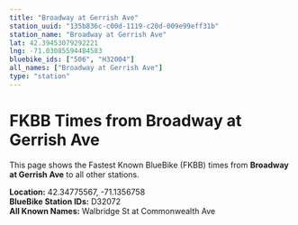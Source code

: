 ```yaml
---
title: "Broadway at Gerrish Ave"
station_uuid: "135b836c-c00d-1119-c20d-009e99eff31b"
station_name: "Broadway at Gerrish Ave"
lat: 42.39453079292221
lng: -71.03085594484583
bluebike_ids: ["506", "H32004"]
all_names: ["Broadway at Gerrish Ave"]
type: "station"
---
```


# FKBB Times from Broadway at Gerrish Ave

This page shows the Fastest Known BlueBike (FKBB) times from **Broadway at Gerrish Ave** to all other stations.

**Location:** 42.34775567, -71.1356758  
**BlueBike Station IDs:** D32072  
**All Known Names:** Walbridge St at Commonwealth Ave

